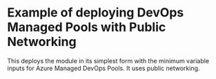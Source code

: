 # Example of deploying DevOps Managed Pools with Public Networking

This deploys the module in its simplest form with the minimum variable inputs for Azure Managed DevOps Pools. It uses public networking.
